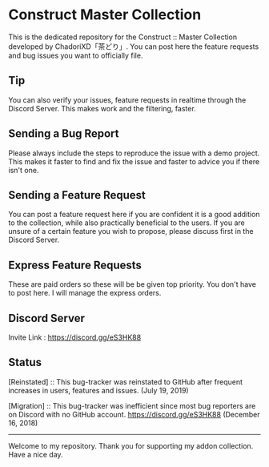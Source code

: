 # Construct Master Collection
This is the dedicated repository for the Construct :: Master Collection developed by ChadoriXD「茶どり」. 
You can post here the feature requests and bug issues you want to officially file. 

## Tip
You can also verify your issues, feature requests in realtime through the Discord Server.
This makes work and the filtering, faster.

## Sending a Bug Report
Please always include the steps to reproduce the issue with a demo project.
This makes it faster to find and fix the issue and faster to advice you if there isn't one.

## Sending a Feature Request
You can post a feature request here if you are confident it is a good addition to the collection,
while also practically beneficial to the users.
If you are unsure of a certain feature you wish to propose, please discuss first in the Discord Server. 

## Express Feature Requests
These are paid orders so these will be be given top priority.
You don't have to post here. I will manage the express orders.

## Discord Server
Invite Link : https://discord.gg/eS3HK88

## Status

[Reinstated] :: This bug-tracker was reinstated to GitHub after frequent increases in users, features and issues.
(July 19, 2019)

[Migration] :: This bug-tracker was inefficient since most bug reporters are on Discord with no GitHub account.
https://discord.gg/eS3HK88
(December 16, 2018)

---------------------------------------------

Welcome to my repository.
Thank you for supporting my addon collection.
Have a nice day.
